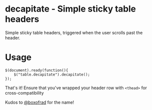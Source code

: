 decapitate - Simple sticky table headers
========================================

Simple sticky table headers, triggered when the user scrolls past the header.

Usage
=====
    $(document).ready(function(){
        $("table.decapitate").decapitate();
    });

That's it! Ensure that you've wrapped your header row with `<thead>` for cross-compatibility

Kudos to [@boxofrad](https://github.com/boxofrad) for the name!
